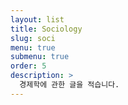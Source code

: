 ```yaml
---
layout: list
title: Sociology
slug: soci
menu: true
submenu: true
order: 5
description: >
  경제학에 관한 글을 적습니다.
---
```


